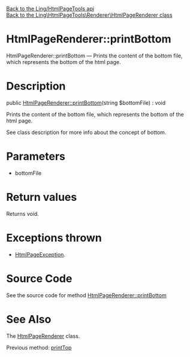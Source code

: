 [Back to the Ling/HtmlPageTools api](https://github.com/lingtalfi/HtmlPageTools/blob/master/doc/api/Ling/HtmlPageTools.md)<br>
[Back to the Ling\HtmlPageTools\Renderer\HtmlPageRenderer class](https://github.com/lingtalfi/HtmlPageTools/blob/master/doc/api/Ling/HtmlPageTools/Renderer/HtmlPageRenderer.md)


HtmlPageRenderer::printBottom
================



HtmlPageRenderer::printBottom — Prints the content of the bottom file, which represents the bottom of the html page.




Description
================


public [HtmlPageRenderer::printBottom](https://github.com/lingtalfi/HtmlPageTools/blob/master/doc/api/Ling/HtmlPageTools/Renderer/HtmlPageRenderer/printBottom.md)(string $bottomFile) : void




Prints the content of the bottom file, which represents the bottom of the html page.

See class description for more info about the concept of bottom.




Parameters
================


- bottomFile

    


Return values
================

Returns void.


Exceptions thrown
================

- [HtmlPageException](https://github.com/lingtalfi/HtmlPageTools/blob/master/doc/api/Ling/HtmlPageTools/Exception/HtmlPageException.md).&nbsp;







Source Code
===========
See the source code for method [HtmlPageRenderer::printBottom](https://github.com/lingtalfi/HtmlPageTools/blob/master/Renderer/HtmlPageRenderer.php#L123-L138)


See Also
================

The [HtmlPageRenderer](https://github.com/lingtalfi/HtmlPageTools/blob/master/doc/api/Ling/HtmlPageTools/Renderer/HtmlPageRenderer.md) class.

Previous method: [printTop](https://github.com/lingtalfi/HtmlPageTools/blob/master/doc/api/Ling/HtmlPageTools/Renderer/HtmlPageRenderer/printTop.md)<br>

